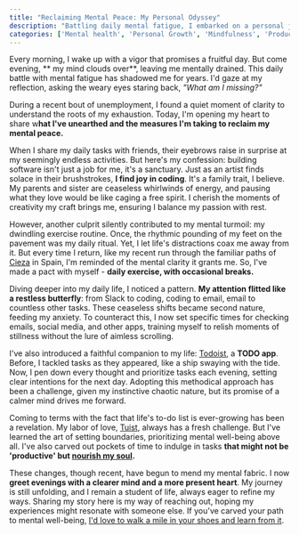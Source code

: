 ```yaml
---
title: "Reclaiming Mental Peace: My Personal Odyssey"
description: "Battling daily mental fatigue, I embarked on a personal journey to rediscover clarity. Through exercise, mindful task management, and self-reflection, I'm finding my way back."
categories: ['Mental health', 'Personal Growth', 'Mindfulness', 'Productivity', 'Life Balance']
---
```


Every morning, I wake up with a vigor that promises a fruitful day. But come evening, ** my mind clouds over**, leaving me mentally drained. This daily battle with mental fatigue has shadowed me for years. I'd gaze at my reflection, asking the weary eyes staring back, *"What am I missing?"*

During a recent bout of unemployment, I found a quiet moment of clarity to understand the roots of my exhaustion. Today, I'm opening my heart to share w**hat I've unearthed and the measures I'm taking to reclaim my mental peace.**

When I share my daily tasks with friends, their eyebrows raise in surprise at my seemingly endless activities. But here's my confession: building software isn't just a job for me, it's a sanctuary. Just as an artist finds solace in their brushstrokes, **I find joy in coding**. It's a family trait, I believe. My parents and sister are ceaseless whirlwinds of energy, and pausing what they love would be like caging a free spirit. I cherish the moments of creativity my craft brings me, ensuring I balance my passion with rest.

However, another culprit silently contributed to my mental turmoil: my dwindling exercise routine. Once, the rhythmic pounding of my feet on the pavement was my daily ritual. Yet, I let life's distractions coax me away from it. But every time I return, like my recent run through the familiar paths of [Cieza](https://es.wikipedia.org/wiki/Cieza) in Spain, I'm reminded of the mental clarity it grants me. So, I've made a pact with myself - **daily exercise, with occasional breaks.**

Diving deeper into my daily life, I noticed a pattern. **My attention flitted like a restless butterfly**: from Slack to coding, coding to email, email to countless other tasks. These ceaseless shifts became second nature, feeding my anxiety. To counteract this, I now set specific times for checking emails, social media, and other apps, training myself to relish moments of stillness without the lure of aimless scrolling.

I've also introduced a faithful companion to my life: [Todoist](https://todoist.com/app/), a **TODO app**. Before, I tackled tasks as they appeared, like a ship swaying with the tide. Now, I pen down every thought and prioritize tasks each evening, setting clear intentions for the next day. Adopting this methodical approach has been a challenge, given my instinctive chaotic nature, but its promise of a calmer mind drives me forward.

Coming to terms with the fact that life's to-do list is ever-growing has been a revelation. My labor of love, [Tuist](https://tuist.io), always has a fresh challenge. But I've learned the art of setting boundaries, prioritizing mental well-being above all. I've also carved out pockets of time to indulge in tasks **that might not be 'productive' but [nourish my soul](/blog/2023/09/13/passion-profit).**

These changes, though recent, have begun to mend my mental fabric. I now **greet evenings with a clearer mind and a more present heart**. My journey is still unfolding, and I remain a student of life, always eager to refine my ways. Sharing my story here is my way of reaching out, hoping my experiences might resonate with someone else. If you've carved your path to mental well-being, [I'd love to walk a mile in your shoes and learn from it](mailto:hola@pepicrft.me).

